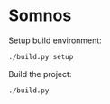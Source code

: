 # Somnos

Setup build environment:
```bash
./build.py setup
```

Build the project:
```bash
./build.py
```